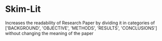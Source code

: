 # Skim-Lit
Increases the readability of Research Paper by dividing it in categories of ['BACKGROUND', 'OBJECTIVE', 'METHODS', 'RESULTS', 'CONCLUSIONS'] without changing the meaning of the paper
